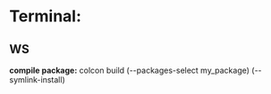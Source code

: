 # Terminal:
## WS
**compile package:** colcon build (--packages-select my_package) (--symlink-install)
